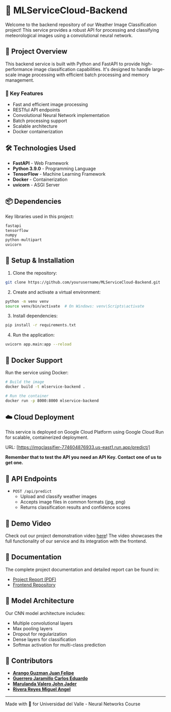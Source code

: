 
# 🤖 MLServiceCloud-Backend

Welcome to the backend repository of our Weather Image Classification project! This service provides a robust API for processing and classifying meteorological images using a convolutional neural network.

## 🎯 Project Overview

This backend service is built with Python and FastAPI to provide high-performance image classification capabilities. It's designed to handle large-scale image processing with efficient batch processing and memory management.

### 🚀 Key Features

- Fast and efficient image processing
- RESTful API endpoints
- Convolutional Neural Network implementation
- Batch processing support
- Scalable architecture
- Docker containerization

## 🛠️ Technologies Used

- **FastAPI** - Web Framework
- **Python 3.9.0** - Programming Language
- **TensorFlow** - Machine Learning Framework
- **Docker** - Containerization
- **uvicorn** - ASGI Server

## 📦 Dependencies

Key libraries used in this project:
```python
fastapi
tensorflow
numpy
python-multipart
uvicorn
```

## 🔧 Setup & Installation

1. Clone the repository:
```bash
git clone https://github.com/yourusername/MLServiceCloud-Backend.git
```

2. Create and activate a virtual environment:
```bash
python -m venv venv
source venv/bin/activate  # On Windows: venv\Scripts\activate
```

3. Install dependencies:
```bash
pip install -r requirements.txt
```

4. Run the application:
```bash
uvicorn app.main:app --reload
```

## 🐳 Docker Support

Run the service using Docker:

```bash
# Build the image
docker build -t mlservice-backend .

# Run the container
docker run -p 8000:8000 mlservice-backend
```

## ☁️ Cloud Deployment
This service is deployed on Google Cloud Platform using Google Cloud Run for scalable, containerized deployment.

URL: [https://imgclassifier-774604876933.us-east1.run.app/predict/]

**Remember that to test the API you need an API Key. Contact one of us to get one.**

## 🔌 API Endpoints

- `POST /api/predict`
  - Upload and classify weather images
  - Accepts image files in common formats (jpg, png)
  - Returns classification results and confidence scores

## 🎥 Demo Video

Check out our project demonstration video [here]((https://youtu.be/lvb8Gw3CL24))! The video showcases the full functionality of our service and its integration with the frontend.

## 📝 Documentation

The complete project documentation and detailed report can be found in:
- [Project Report (PDF)](https://docs.google.com/document/d/10U-kktKWC5EB4KLxGytVVu6gyYVuLawf7wcvzxDWSBo/edit?usp=sharing)
- [Frontend Repository](https://github.com/JohnMarulanda/MLServiceCloud-Frontend)

## 🔬 Model Architecture

Our CNN model architecture includes:
- Multiple convolutional layers
- Max pooling layers
- Dropout for regularization
- Dense layers for classification
- Softmax activation for multi-class prediction

## 👥 Contributors

- [**Arango Guzman Juan Felipe**](https://github.com/JuanArango30)
- [**Guerrero Jaramillo Carlos Eduardo**](https://github.com/ClusterMax)
- [**Marulanda Valero John Jader**](https://github.com/JohnMarulanda)
- [**Rivera Reyes Miguel Angel**](https://github.com/BitzKort)

---
Made with 🧠 for Universidad del Valle - Neural Networks Course

